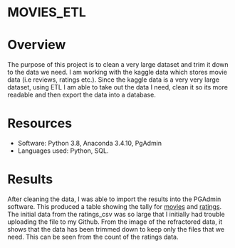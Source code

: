 # MOVIES_ETL

# Overview
The purpose of this project is to clean a very large dataset and trim it down to the data we need. I am working with the kaggle data which stores movie data (i.e reviews, ratings etc.). Since the kaggle data is a very very large dataset, using ETL I am able to take out the data I need, clean it so its more readable and then export the data into a database.

# Resources
- Software: Python 3.8, Anaconda 3.4.10, PgAdmin
- Languages used: Python, SQL.

# Results
After cleaning the data, I was able to import the results into the PGAdmin software. This produced a table showing the tally for [movies](https://github.com/somtoesomeju/movies_ETL/blob/main/Movies_query.png) and [ratings](https://github.com/somtoesomeju/movies_ETL/blob/main/ratings_query.png). The initial data from the ratings_csv was so large that I initially had trouble uploading the file to my Github. From the image of the refractored data, it shows that the data has been trimmed down to keep only the files that we need. This can be seen from the count of the ratings data.
